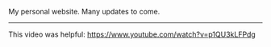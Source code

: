 My personal website. Many updates to come.

---

This video was helpful: https://www.youtube.com/watch?v=p1QU3kLFPdg

